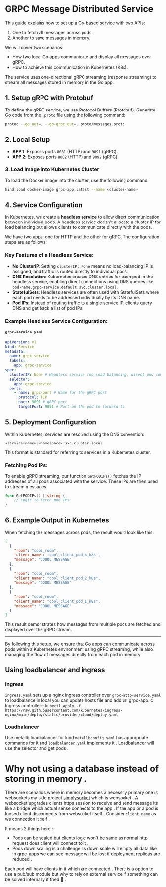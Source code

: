 # GRPC Message Distributed Service

This guide explains how to set up a Go-based service with two APIs:

1. One to fetch all messages across pods.
2. Another to save messages in memory.

We will cover two scenarios:

- How two local Go apps communicate and display all messages over gRPC.
- How to achieve this communication in Kubernetes (K8s).

The service uses one-directional gRPC streaming (response streaming) to stream all messages stored in memory in the Go app.

## 1. Setup gRPC with Protobuf

To define the gRPC service, we use Protocol Buffers (Protobuf). Generate Go code from the `.proto` file using the following command:

```bash
protoc --go_out=. --go-grpc_out=. proto/messages.proto
```

## 2. Local Setup

- **APP 1**: Exposes ports `8081` (HTTP) and `9091` (gRPC).
- **APP 2**: Exposes ports `8082` (HTTP) and `9092` (gRPC).

### 3. Load Image into Kubernetes Cluster

To load the Docker image into the cluster, use the following command:

```bash
kind load docker-image grpc-app:latest --name <cluster-name>
```

## 4. Service Configuration

In Kubernetes, we create a **headless service** to allow direct communication between individual pods. A headless service doesn't allocate a cluster IP for load balancing but allows clients to communicate directly with the pods.

We have two apps: one for HTTP and the other for gRPC. The configuration steps are as follows:

### Key Features of a Headless Service:

- **No ClusterIP**: Setting `clusterIP: None` means no load-balancing IP is assigned, and traffic is routed directly to individual pods.
- **DNS Resolution**: Kubernetes creates DNS entries for each pod in the headless service, enabling direct connections using DNS queries like `pod-name.grpc-service.default.svc.cluster.local`.
- **StatefulSets**: Headless services are often used with StatefulSets where each pod needs to be addressed individually by its DNS name.
- **Pod IPs**: Instead of routing traffic to a single service IP, clients query DNS and get back a list of pod IPs.

### Example Headless Service Configuration:

#### `grpc-service.yaml`

```yaml
apiVersion: v1
kind: Service
metadata:
  name: grpc-service
  labels:
    app: grpc-service
spec:
  clusterIP: None # Headless service (no load balancing, direct pod communication)
  selector:
    app: grpc-service
  ports:
    - name: grpc-port # Name for the gRPC port
      protocol: TCP
      port: 9091 # gRPC port
      targetPort: 9091 # Port on the pod to forward to
```

## 5. Deployment Configuration

Within Kubernetes, services are resolved using the DNS convention:

```
<service-name>.<namespace>.svc.cluster.local
```

This format is standard for referring to services in a Kubernetes cluster.

### Fetching Pod IPs:

To enable gRPC streaming, our function `GetPODIPs()` fetches the IP addresses of all pods associated with the service. These IPs are then used to stream messages.

```go
func GetPODIPs() []string {
    // Logic to fetch pod IPs
}
```

## 6. Example Output in Kubernetes

When fetching the messages across pods, the result would look like this:

```json
[
  {
    "room": "cool_room",
    "client_name": "cool_client_pod_3_k8s",
    "message": "COOOL MESSAGE"
  },
  {
    "room": "cool_room",
    "client_name": "cool_client_pod_2_k8s",
    "message": "COOOL MESSAGE"
  },
  {
    "room": "cool_room",
    "client_name": "cool_client_pod_1_k8s",
    "message": "COOOL MESSAGE"
  }
]
```

This result demonstrates how messages from multiple pods are fetched and displayed over the gRPC stream.

---

By following this setup, we ensure that Go apps can communicate across pods within a Kubernetes environment using gRPC streaming, while also managing the flow of messages directly from each pod in memory.

## Using loadbalancer and ingress

### Ingress

`ingress.yaml` sets up a nginx ingress controller over `grpc-http-service.yaml` to loadbalance in local you can update hosts file and add url grpc-app.lc
Ingress controller:- `kubectl apply -f https://raw.githubusercontent.com/kubernetes/ingress-nginx/main/deploy/static/provider/cloud/deploy.yaml`

### Loadbalancer

Use metallb loadbalancer for kind `metallbconfig.yaml` has appropriate commands for it and `loadbalancer.yaml` implements it . Loadbalancer will use the selector and get pods .

# Why not using a database instead of storing in memory .

There are scenarios where in memory becomes a necessity primary one is websockets my side project [simplysocket](https://github.com/DhruvikDonga/simplysocket) which is websocket . A websocket upgrades clients https session to receive and send message its like a bridge which actual sense connects to the app . If the app or a pod is loosed client disconnects from websocket itself .
Consider `client_name` as ws connection it self .

It means 2 things here :-

- Pods can be scaled but clients logic won't be same as normal http request does client will connect to it .
- Pods down scaling is a challenge as down scale will empty all data like in grpc-apps we can see message will be lost if deployment replicas are reduced .

Each pod will have clients in it which are connected . There is a option to use a pub/sub module but why to rely on external service if something can be solved internally if tried 🌟 .
